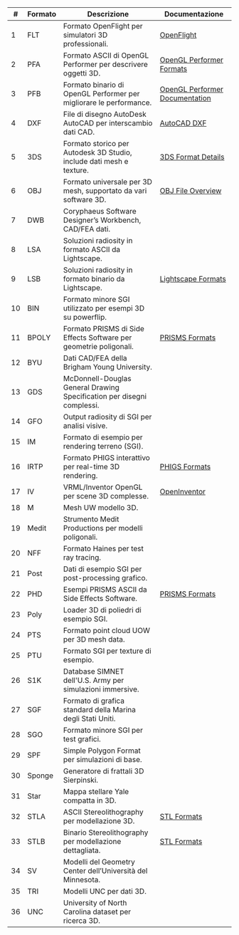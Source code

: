 | **#** | **Formato**                  | **Descrizione**                                                                                  | **Documentazione**                                                                                         |
|-------|------------------------------|--------------------------------------------------------------------------------------------------|-----------------------------------------------------------------------------------------------------------|
| 1     | FLT                          | Formato OpenFlight per simulatori 3D professionali.                                              | [OpenFlight](https://www.presagis.com/products/openflight/)                                               |
| 2     | PFA                          | Formato ASCII di OpenGL Performer per descrivere oggetti 3D.                                      | [OpenGL Performer Formats](https://www.opengl.org/resources/performance/)                                 |
| 3     | PFB                          | Formato binario di OpenGL Performer per migliorare le performance.                                | [OpenGL Performer Documentation](https://www.opengl.org/resources/performance/)                           |
| 4     | DXF                          | File di disegno AutoDesk AutoCAD per interscambio dati CAD.                                       | [AutoCAD DXF](https://knowledge.autodesk.com/support/autocad/learn-explore/caas/simplecontent/content/what-is-a-dxf-file.html) |
| 5     | 3DS                          | Formato storico per Autodesk 3D Studio, include dati mesh e texture.                              | [3DS Format Details](https://www.cgifurniture.com/3d-file-formats/)                                       |
| 6     | OBJ                          | Formato universale per 3D mesh, supportato da vari software 3D.                                   | [OBJ File Overview](https://www.cgifurniture.com/3d-file-formats/)                                       |
| 7     | DWB                          | Coryphaeus Software Designer’s Workbench, CAD/FEA dati.                                          | 
| 8     | LSA                          | Soluzioni radiosity in formato ASCII da Lightscape.                                              |                            |
| 9     | LSB                          | Soluzioni radiosity in formato binario da Lightscape.                                            | [Lightscape Formats](https://fileformats.archiveteam.org/wiki/Lightscape)                                |
| 10    | BIN                          | Formato minore SGI utilizzato per esempi 3D su powerflip.                                         |        |
| 11    | BPOLY                        | Formato PRISMS di Side Effects Software per geometrie poligonali.                                | [PRISMS Formats](https://www.sidefx.com/)                                                                |
| 12    | BYU                          | Dati CAD/FEA della Brigham Young University.                                                     |      |
| 13    | GDS                          | McDonnell-Douglas General Drawing Specification per disegni complessi.                           |         |
| 14    | GFO                          | Output radiosity di SGI per analisi visive.                                                      |     |
| 15    | IM                           | Formato di esempio per rendering terreno (SGI).                                                  |   |
| 16    | IRTP                         | Formato PHIGS interattivo per real-time 3D rendering.                                             | [PHIGS Formats](https://www.opengl.org/resources/phigs/)                                                 |
| 17    | IV                           | VRML/Inventor OpenGL per scene 3D complesse.                                                     | [OpenInventor](https://www.openinventor.com/)                                                            |
| 18    | M                            | Mesh UW modello 3D.                                                                              |     |
| 19    | Medit                        | Strumento Medit Productions per modelli poligonali.                                              |       |
| 20    | NFF                          | Formato Haines per test ray tracing.                                                             |      |
| 21    | Post                         | Dati di esempio SGI per post-processing grafico.                                                 |     |
| 22    | PHD                          | Esempi PRISMS ASCII da Side Effects Software.                                                    | [PRISMS Formats](https://www.sidefx.com/)                                                                |
| 23    | Poly                         | Loader 3D di poliedri di esempio SGI.                                                            |     |
| 24    | PTS                          | Formato point cloud UOW per 3D mesh data.                                                        |   |
| 25    | PTU                          | Formato SGI per texture di esempio.                                                              |       |
| 26    | S1K                          | Database SIMNET dell'U.S. Army per simulazioni immersive.                                        |      |
| 27    | SGF                          | Formato di grafica standard della Marina degli Stati Uniti.                                      |        |
| 28    | SGO                          | Formato minore SGI per test grafici.                                                             |        |
| 29    | SPF                          | Simple Polygon Format per simulazioni di base.                                                   |    |
| 30    | Sponge                       | Generatore di frattali 3D Sierpinski.                                                            |      |
| 31    | Star                         | Mappa stellare Yale compatta in 3D.                                                              |      |
| 32    | STLA                         | ASCII Stereolithography per modellazione 3D.                                                     | [STL Formats](https://www.3dsystems.com/)                                                                |
| 33    | STLB                         | Binario Stereolithography per modellazione dettagliata.                                          | [STL Formats](https://www.3dsystems.com/)                                                                |
| 34    | SV                           | Modelli del Geometry Center dell’Università del Minnesota.                                       |   |
| 35    | TRI                          | Modelli UNC per dati 3D.                                                                         |       |
| 36    | UNC                          | University of North Carolina dataset per ricerca 3D.                                             |                     |
